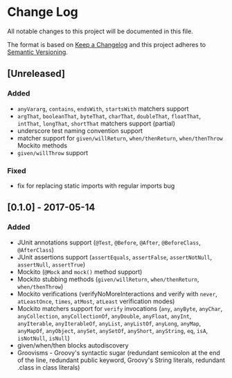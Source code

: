 # Change Log
All notable changes to this project will be documented in this file.

The format is based on [Keep a Changelog](http://keepachangelog.com/)
and this project adheres to [Semantic Versioning](http://semver.org/).

## [Unreleased]
### Added
- `anyVararg`, `contains`, `endsWith`, `startsWith` matchers support
- `argThat`, `booleanThat`, `byteThat`, `charThat`, `doubleThat`, `floatThat`, `intThat`, `longThat`, `shortThat` matchers support (partial)
- underscore test naming convention support
- matcher support for `given/willReturn`, `when/thenReturn`, `when/thenThrow` Mockito methods
- `given/willThrow` support

### Fixed 
- fix for replacing static imports with regular imports bug

## [0.1.0] - 2017-05-14
### Added
- JUnit annotations support (`@Test`, `@Before`, `@After`, `@BeforeClass`, `@AfterClass`)
- JUnit assertions support (`assertEquals`, `assertFalse`, `assertNotNull`, `assertNull`, `assertTrue`)
- Mockito (`@Mock` and `mock()` method support)
- Mockito stubbing methods (`given/willReturn`, `when/thenReturn`, `when/thenThrow`)
- Mockito verifications (verifyNoMoreInteractions and verify with `never`, `atLeastOnce`, `times`, `atMost`, `atLeast` verification modes)
- Mockito matchers support for `verify` invocations (`any`, `anyByte`, `anyChar`, `anyCollection`, `anyCollectionOf`, `anyDouble`, `anyFloat`, `anyInt`, `anyIterable`, `anyIterableOf`, `anyList`, `anyListOf`, `anyLong`, `anyMap`, `anyMapOf`, `anyObject`, `anySet`, `anySetOf`, `anyShort`, `anyString`, `eq`, `isA`, `isNotNull`, `isNull`)
- given/when/then blocks autodiscovery
- Groovisms - Groovy's syntactic sugar (redundant semicolon at the end of the line, redundant public keyword, Groovy's String literals, redundant .class in class literals)